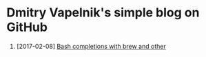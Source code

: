 # Dmitry Vapelnik's simple blog on GitHub

1. [2017-02-08] [Bash completions with brew and other](/2017/02/080.md)
